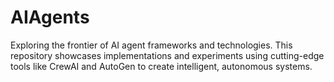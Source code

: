 # AIAgents
Exploring the frontier of AI agent frameworks and technologies. This repository showcases implementations and experiments using cutting-edge tools like CrewAI and AutoGen to create intelligent, autonomous systems.
